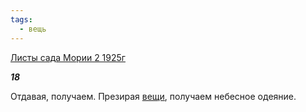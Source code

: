 ```yaml
---
tags:
  - вещь
---
```

[Листы сада Мории 2 1925г](https://127.0.0.1:4002/agni/1925)

___18___

Отдавая, получаем. Презирая [вещи](../../../tags/#вещь), получаем небесное одеяние.   

